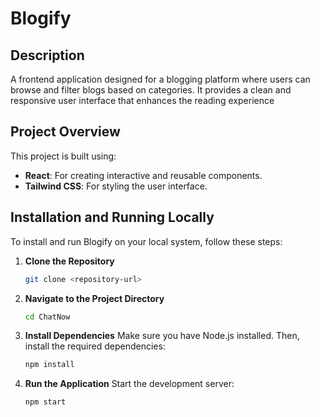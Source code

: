 # Blogify

## Description
A frontend application designed for a blogging platform where users can browse and filter blogs based on categories. It provides a clean and responsive user interface that enhances the reading experience

## Project Overview
This project is built using:
- **React**: For creating interactive and reusable components.
- **Tailwind CSS**: For styling the user interface.

## Installation and Running Locally
To install and run Blogify on your local system, follow these steps:

1. **Clone the Repository**
   ```bash
   git clone <repository-url>
2. **Navigate to the Project Directory**
   ```bash
   cd ChatNow
3. **Install Dependencies**
   Make sure you have Node.js installed. Then, install the required dependencies:
   ```bash
   npm install
4. **Run the Application**
   Start the development server:
   ```bash
   npm start
